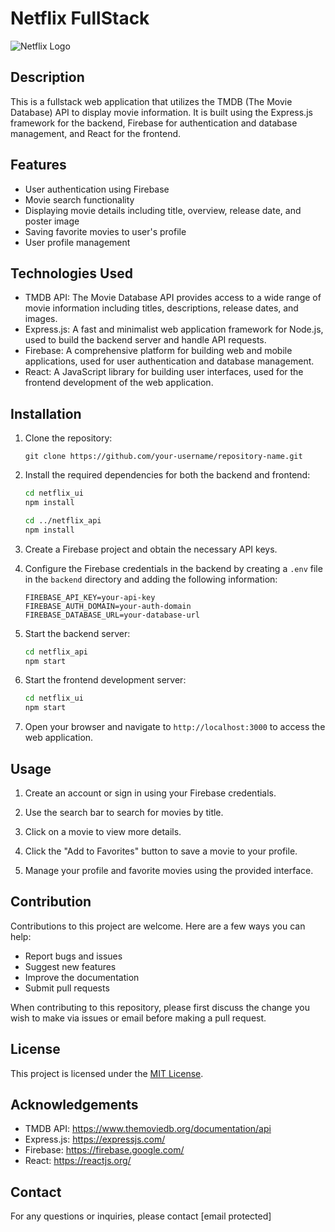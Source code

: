 # Netflix FullStack

![Netflix Logo](https://www.edigitalagency.com.au/logos/new-netflix-logo-png/)

## Description

This is a fullstack web application that utilizes the TMDB (The Movie Database) API to display movie information. It is built using the Express.js framework for the backend, Firebase for authentication and database management, and React for the frontend.

## Features

- User authentication using Firebase
- Movie search functionality
- Displaying movie details including title, overview, release date, and poster image
- Saving favorite movies to user's profile
- User profile management

## Technologies Used

- TMDB API: The Movie Database API provides access to a wide range of movie information including titles, descriptions, release dates, and images.
- Express.js: A fast and minimalist web application framework for Node.js, used to build the backend server and handle API requests.
- Firebase: A comprehensive platform for building web and mobile applications, used for user authentication and database management.
- React: A JavaScript library for building user interfaces, used for the frontend development of the web application.

## Installation

1. Clone the repository:

   ```
   git clone https://github.com/your-username/repository-name.git
   ```

2. Install the required dependencies for both the backend and frontend:

   ```bash
   cd netflix_ui
   npm install

   cd ../netflix_api
   npm install
   ```

3. Create a Firebase project and obtain the necessary API keys.

4. Configure the Firebase credentials in the backend by creating a `.env` file in the `backend` directory and adding the following information:

   ```
   FIREBASE_API_KEY=your-api-key
   FIREBASE_AUTH_DOMAIN=your-auth-domain
   FIREBASE_DATABASE_URL=your-database-url
   ```

5. Start the backend server:

   ```bash
   cd netflix_api
   npm start
   ```

6. Start the frontend development server:

   ```bash
   cd netflix_ui
   npm start
   ```

7. Open your browser and navigate to `http://localhost:3000` to access the web application.

## Usage

1. Create an account or sign in using your Firebase credentials.

2. Use the search bar to search for movies by title.

3. Click on a movie to view more details.

4. Click the "Add to Favorites" button to save a movie to your profile.

5. Manage your profile and favorite movies using the provided interface.

## Contribution

Contributions to this project are welcome. Here are a few ways you can help:

- Report bugs and issues
- Suggest new features
- Improve the documentation
- Submit pull requests

When contributing to this repository, please first discuss the change you wish to make via issues or email before making a pull request.

## License

This project is licensed under the [MIT License](LICENSE).

## Acknowledgements

- TMDB API: https://www.themoviedb.org/documentation/api
- Express.js: https://expressjs.com/
- Firebase: https://firebase.google.com/
- React: https://reactjs.org/

## Contact

For any questions or inquiries, please contact [email protected]
